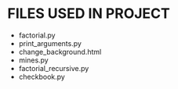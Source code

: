 # FILES USED IN PROJECT

- factorial.py
- print_arguments.py
- change_background.html
- mines.py
- factorial_recursive.py
- checkbook.py